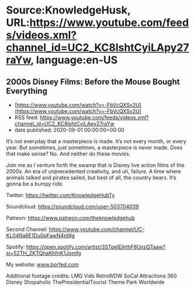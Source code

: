 # Source:KnowledgeHusk, URL:https://www.youtube.com/feeds/videos.xml?channel_id=UC2_KC8lshtCyiLApy27raYw, language:en-US

## 2000s Disney Films: Before the Mouse Bought Everything
 - [https://www.youtube.com/watch?v=-FbVcQXSv2U](https://www.youtube.com/watch?v=-FbVcQXSv2U)
 - RSS feed: https://www.youtube.com/feeds/videos.xml?channel_id=UC2_KC8lshtCyiLApy27raYw
 - date published: 2020-09-01 00:00:00+00:00

It’s not everyday that  a masterpiece is made. It’s not every month, or every year. But sometimes, just sometimes, a masterpiece is never made. Does that make sense? No. And neither do these movies.

Join me as I venture forth the swamp that is Disney live action films of the 2000s. An era of unprecedented creativity, and uh, failure. A time where animals talked and pirates sailed, but best of all, the country bears.
It’s gonna be a bumpy ride.

Twitter:
https://twitter.com/KnowledgeHubTy

Soundcloud:
https://soundcloud.com/user-503704039

Patreon:
https://www.patreon.com/theknowledgehub

Second Channel:
https://www.youtube.com/channel/UC-KL04Ra6E1Du0pFawN4pWg

Spotify:
https://open.spotify.com/artist/3STpelEilrthF8UxsQTaaw?si=52TH_ZKTQhaKhfnK1Jomfg

My website:
www.borfed.com

Additional footage credits:
LMG Vids
RetroWDW
SoCal Attractions 360
Disney Shopaholic
ThePresidentialTourist
Theme Park Worldwide

